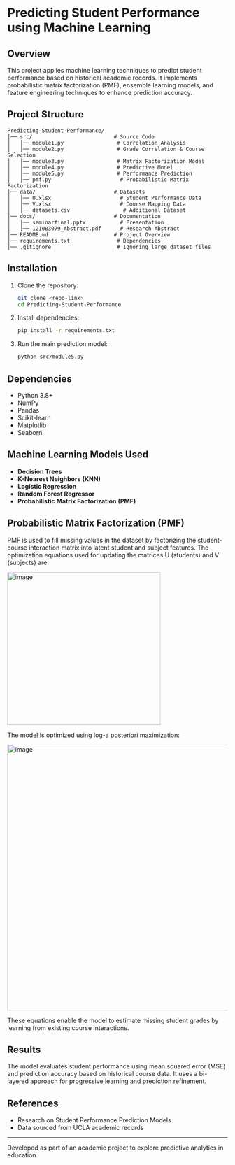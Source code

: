 # Predicting Student Performance using Machine Learning

## Overview
This project applies machine learning techniques to predict student performance based on historical academic records. It implements probabilistic matrix factorization (PMF), ensemble learning models, and feature engineering techniques to enhance prediction accuracy.

## Project Structure
```
Predicting-Student-Performance/
│── src/                          # Source Code
│   │── module1.py                 # Correlation Analysis
│   │── module2.py                 # Grade Correlation & Course Selection
│   │── module3.py                 # Matrix Factorization Model
│   │── module4.py                 # Predictive Model
│   │── module5.py                 # Performance Prediction
│   │── pmf.py                      # Probabilistic Matrix Factorization
│── data/                         # Datasets
│   │── U.xlsx                      # Student Performance Data
│   │── V.xlsx                      # Course Mapping Data
│   │── datasets.csv                 # Additional Dataset
│── docs/                         # Documentation
│   │── seminarfinal.pptx           # Presentation
│   │── 121003079_Abstract.pdf      # Research Abstract
│── README.md                     # Project Overview
│── requirements.txt               # Dependencies
│── .gitignore                     # Ignoring large dataset files
```

## Installation
1. Clone the repository:
   ```bash
   git clone <repo-link>
   cd Predicting-Student-Performance
   ```
2. Install dependencies:
   ```bash
   pip install -r requirements.txt
   ```
3. Run the main prediction model:
   ```bash
   python src/module5.py
   ```

## Dependencies
- Python 3.8+
- NumPy
- Pandas
- Scikit-learn
- Matplotlib
- Seaborn

## Machine Learning Models Used
- **Decision Trees**
- **K-Nearest Neighbors (KNN)**
- **Logistic Regression**
- **Random Forest Regressor**
- **Probabilistic Matrix Factorization (PMF)**

## Probabilistic Matrix Factorization (PMF)
PMF is used to fill missing values in the dataset by factorizing the student-course interaction matrix into latent student and subject features. The optimization equations used for updating the matrices U (students) and V (subjects) are:

<img width="350" alt="image" src="https://github.com/user-attachments/assets/33510b95-51fd-4eb9-9b24-74dec46d8624" />


The model is optimized using log-a posteriori maximization:

<img width="608" alt="image" src="https://github.com/user-attachments/assets/ded8e7f6-cdeb-4ec7-875f-6fc3dd9ef12b" />

These equations enable the model to estimate missing student grades by learning from existing course interactions.


## Results
The model evaluates student performance using mean squared error (MSE) and prediction accuracy based on historical course data. It uses a bi-layered approach for progressive learning and prediction refinement.

## References
- Research on Student Performance Prediction Models
- Data sourced from UCLA academic records

---
Developed as part of an academic project to explore predictive analytics in education.

